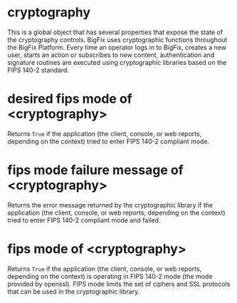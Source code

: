 # cryptography

This is a global object that has several properties that expose the state of the cryptography controls. BigFix uses cryptographic functions throughout the BigFix Platform. Every time an operator logs in to BigFix, creates a new user, starts an action or subscribes to new content, authentication and signature routines are executed using cryptographic libraries based on the FIPS 140-2 standard.

# desired fips mode of &lt;cryptography&gt;

Returns `True` if the application (the client, console, or web reports, depending on the context) tried to enter FIPS 140-2 compliant mode.

# fips mode failure message of &lt;cryptography&gt;

Returns the error message returned by the cryptographic library if the application (the client, console, or web reports, depending on the context) tried to enter FIPS 140-2 compliant mode and failed.

# fips mode of &lt;cryptography&gt;

Returns `True` if the application (the client, console, or web reports, depending on the context) is operating in FIPS 140-2 mode (the mode provided by openssl). FIPS mode limits the set of ciphers and SSL protocols that can be used in the cryptographic library.
